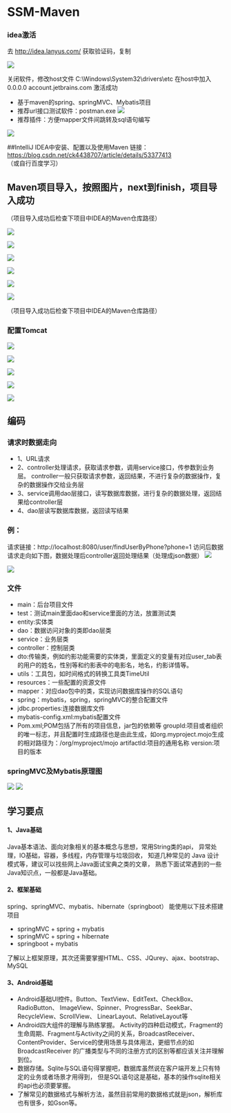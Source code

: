 # SSM-Maven

### idea激活
去 http://idea.lanyus.com/ 获取验证码，复制

![](images/微信截图_20180803150359.png)

关闭软件，修改host文件 C:\Windows\System32\drivers\etc
在host中加入 0.0.0.0 account.jetbrains.com
激活成功

* 基于maven的spring、springMVC、Mybatis项目
* 推荐url接口测试软件：postman.exe
![](images/微信截图_20180728143358.png)
* 推荐插件：方便mapper文件间跳转及sql语句编写

![](images/微信截图_20180728141651.png)

##IntelliJ IDEA中安装、配置以及使用Maven
链接：https://blog.csdn.net/ck4438707/article/details/53377413  （或自行百度学习）

## Maven项目导入，按照图片，next到finish，项目导入成功
（项目导入成功后检查下项目中IDEA的Maven仓库路径）

![](images/微信截图_20180728113345.png)

![](images/微信截图_20180728113553.png)

![](images/微信截图_20180728113705.png)

![](images/微信截图_20180728113722.png)

![](images/微信截图_20180728113741.png)

![](images/微信截图_20180728113805.png)

（项目导入成功后检查下项目中IDEA的Maven仓库路径）
### 配置Tomcat

![](images/微信截图_20180728141046.png)

![](images/微信截图_20180728141117.png)

![](images/微信截图_20180728141150.png)

![](images/微信截图_20180728141253.png)

![](images/微信截图_20180728141317.png)


## 编码
### 请求时数据走向
* 1、URL请求
* 2、controller处理请求，获取请求参数，调用service接口，传参数到业务层。
controller一般只获取请求参数，返回结果，不进行复杂的数据操作，复杂的数据操作交给业务层
* 3、service调用dao层接口，读写数据库数据，进行复杂的数据处理，返回结果给controller层
* 4、dao层读写数据库数据，返回读写结果

### 例：
请求链接：http://localhost:8080/user/findUserByPhone?phone=1
访问后数据请求走向如下图，数据处理后controller返回处理结果（处理成json数据）
![](images/微信截图_20180728120121.png)

![](images/微信截图_20180728134902.png)

### 文件
* main：后台项目文件
* test：测试main里面dao和service里面的方法，放置测试类
* entity:实体类
* dao：数据访问对象的类即dao层类
* service：业务层类
* controller：控制层类
* dto:传输类，例如约影功能需要的实体类，里面定义的变量有对应user_tab表的用户的姓名，性别等和约影表中的电影名，地名，约影详情等。
* utils：工具包，如时间格式的转换工具类TimeUtil
* resources：一些配置的资源文件
* mapper：对应dao包中的类，实现访问数据库操作的SQL语句
* spring：mybatis，spring，springMVC的整合配置文件
* jdbc.properties:连接数据库文件
* mybatis-config.xml:mybatis配置文件
* Pom.xml;POM包括了所有的项目信息，jar包的依赖等
    groupId:项目或者组织的唯一标志，并且配置时生成路径也是由此生成，如org.myproject.mojo生成的相对路径为：/org/myproject/mojo
    artifactId:项目的通用名称
    version:项目的版本

### springMVC及Mybatis原理图

![](images/SpringMVC结构图.png)
![](images/myBatis原理图.jpg)

## 学习要点
#### 1、Java基础

Java基本语法、面向对象相关的基本概念与思想，常用String类的api，
异常处理，IO基础，容器，多线程，内存管理与垃圾回收， 
知道几种常见的 Java 设计模式等，建议可以找些网上Java面试宝典之类的文章，
熟悉下面试常遇到的一些Java知识点，一般都是Java基础。

#### 2、框架基础

spring、springMVC、mybatis、hibernate（springboot）
能使用以下技术搭建项目
* springMVC + spring + mybatis
* springMVC + spring + hibernate
* springboot + mybatis

了解以上框架原理，其次还需要掌握HTML、CSS、JQurey、ajax、bootstrap、MySQL

#### 3、Android基础
* Android基础UI控件。Button、TextView、EditText、CheckBox、RadioButton、
ImageView、Spinner、ProgressBar、SeekBar、RecycleView、ScrollView、
LinearLayout、RelativeLayout等
* Android四大组件的理解与熟练掌握。
Activity的四种启动模式，Fragment的生命周期、Fragment与Activity之间的关系，BroadcastReceiver、ContentProvider、Service的使用场景与具体用法，更细节点的如 BroadcastReceiver 的广播类型与不同的注册方式的区别等都应该关注并理解到位。
* 数据存储。Sqlite与SQL语句得掌握吧，数据库虽然说在客户端开发上只有特定的业务或者场景才用得到，
但是SQL语句这是基础，基本的操作sqlite相关的api也必须要掌握。
* 了解常见的数据格式与解析方法，虽然目前常用的数据格式就是json，解析库也有很多，如Gson等。





